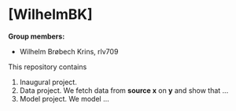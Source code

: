 # \[WilhelmBK\]

**Group members:**
- Wilhelm Brøbech Krins, rlv709

This repository contains  
1. Inaugural project. 
2. Data project. We fetch data from **source x** on **y** and show that ...
3. Model project. We model ...
